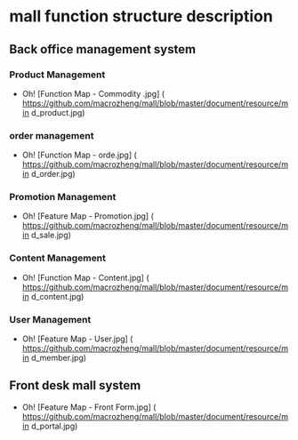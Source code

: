 # mall function structure description

## Back office management system

### Product Management

- Oh! [Function Map - Commodity .jpg] ( https://github.com/macrozheng/mall/blob/master/document/resource/min d_product.jpg)

### order management

- Oh! [Function Map - orde.jpg] ( https://github.com/macrozheng/mall/blob/master/document/resource/min d_order.jpg)

### Promotion Management

- Oh! [Feature Map - Promotion.jpg] ( https://github.com/macrozheng/mall/blob/master/document/resource/min d_sale.jpg)

### Content Management

- Oh! [Function Map - Content.jpg] ( https://github.com/macrozheng/mall/blob/master/document/resource/min d_content.jpg)

### User Management

- Oh! [Feature Map - User.jpg] ( https://github.com/macrozheng/mall/blob/master/document/resource/min d_member.jpg)

## Front desk mall system

- Oh! [Feature Map - Front Form.jpg] ( https://github.com/macrozheng/mall/blob/master/document/resource/min d_portal.jpg)
